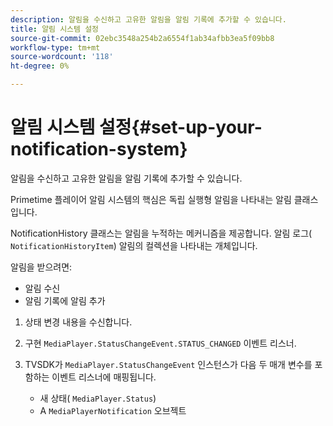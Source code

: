 ```yaml
---
description: 알림을 수신하고 고유한 알림을 알림 기록에 추가할 수 있습니다.
title: 알림 시스템 설정
source-git-commit: 02ebc3548a254b2a6554f1ab34afbb3ea5f09bb8
workflow-type: tm+mt
source-wordcount: '118'
ht-degree: 0%

---
```


# 알림 시스템 설정{#set-up-your-notification-system}

알림을 수신하고 고유한 알림을 알림 기록에 추가할 수 있습니다.

Primetime 플레이어 알림 시스템의 핵심은 독립 실행형 알림을 나타내는 알림 클래스입니다.

NotificationHistory 클래스는 알림을 누적하는 메커니즘을 제공합니다. 알림 로그( `NotificationHistoryItem`) 알림의 컬렉션을 나타내는 개체입니다.

알림을 받으려면:

* 알림 수신
* 알림 기록에 알림 추가

1. 상태 변경 내용을 수신합니다.
1. 구현 `MediaPlayer.StatusChangeEvent.STATUS_CHANGED` 이벤트 리스너.
1. TVSDK가 `MediaPlayer.StatusChangeEvent` 인스턴스가 다음 두 매개 변수를 포함하는 이벤트 리스너에 매핑됩니다.

   * 새 상태( `MediaPlayer.Status`)
   * A `MediaPlayerNotification` 오브젝트
